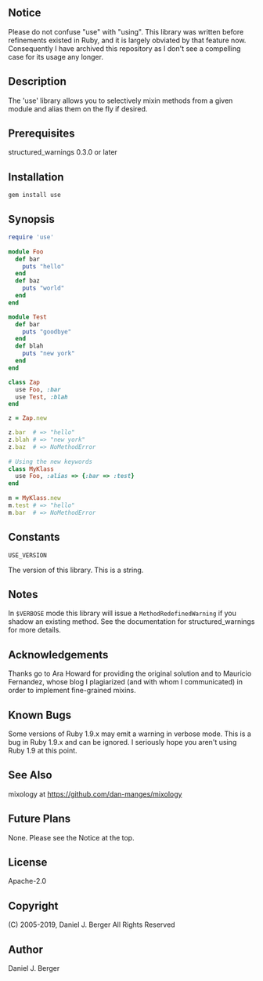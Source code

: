 ## Notice
Please do not confuse "use" with "using". This library was written before
refinements existed in Ruby, and it is largely obviated by that feature now.
Consequently I have archived this repository as I don't see a compelling case
for its usage any longer.

## Description
The 'use' library allows you to selectively mixin methods from a given
module and alias them on the fly if desired.

## Prerequisites
structured_warnings 0.3.0 or later
   
## Installation

`gem install use`

## Synopsis
```ruby
require 'use'
 
module Foo
  def bar
    puts "hello"
  end
  def baz
    puts "world"
  end
end

module Test
  def bar
    puts "goodbye"
  end
  def blah
    puts "new york"
  end
end

class Zap
  use Foo, :bar
  use Test, :blah
end

z = Zap.new

z.bar  # => "hello"
z.blah # => "new york"
z.baz  # => NoMethodError
 
# Using the new keywords
class MyKlass
  use Foo, :alias => {:bar => :test}
end
 
m = MyKlass.new
m.test # => "hello"
m.bar  # => NoMethodError
```
   
## Constants
`USE_VERSION`

The version of this library. This is a string.
   
## Notes
In `$VERBOSE` mode this library will issue a `MethodRedefinedWarning` if you
shadow an existing method. See the documentation for structured_warnings
for more details.

## Acknowledgements
Thanks go to Ara Howard for providing the original solution and to
Mauricio Fernandez, whose blog I plagiarized (and with whom I communicated)
in order to implement fine-grained mixins.

## Known Bugs
Some versions of Ruby 1.9.x may emit a warning in verbose mode. This is a
bug in Ruby 1.9.x and can be ignored. I seriously hope you aren't using
Ruby 1.9 at this point.
   
## See Also
mixology at https://github.com/dan-manges/mixology

## Future Plans
None. Please see the Notice at the top.

## License
Apache-2.0

## Copyright
(C) 2005-2019, Daniel J. Berger
All Rights Reserved

## Author
Daniel J. Berger
